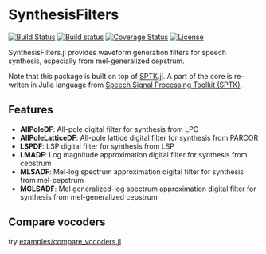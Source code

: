 # SynthesisFilters

[![Build Status](https://travis-ci.org/r9y9/SynthesisFilters.jl.svg?branch=master)](https://travis-ci.org/r9y9/SynthesisFilters.jl)
[![Build status](https://ci.appveyor.com/api/projects/status/lox04xqpp3qo9646/branch/master?svg=true)](https://ci.appveyor.com/project/r9y9/synthesisfilters-jl/branch/master)
[![Coverage Status](https://coveralls.io/repos/r9y9/SynthesisFilters.jl/badge.svg?branch=master)](https://coveralls.io/r/r9y9/SynthesisFilters.jl?branch=master)
[![License](http://img.shields.io/badge/license-MIT-brightgreen.svg?style=flat)](LICENSE.md)

SynthesisFilters.jl provides waveform generation filters for speech synthesis, especially from mel-generalized cepstrum.

Note that this package is built on top of [SPTK.jl](https://github.com/r9y9/SPTK.jl). A part of the core is re-writen in Julia language from [Speech Signal Processing Toolkit (SPTK)](http://sp-tk.sourceforge.net/).

## Features

- **AllPoleDF**: All-pole digital filter for synthesis from LPC
- **AllPoleLatticeDF**: All-pole lattice digital filter for synthesis from PARCOR
- **LSPDF**: LSP digital filter for synthesis from LSP
- **LMADF**: Log magnitude approximation digital filter for synthesis from cepstrum
- **MLSADF**: Mel-log spectrum approximation digital filter for synthesis from mel-cepstrum
- **MGLSADF**: Mel generalized-log spectrum approximation digital filter for synthesis from mel-generalized cepstrum

## Compare vocoders

try [examples/compare_vocoders.jl](examples/compare_vocoders.jl)
